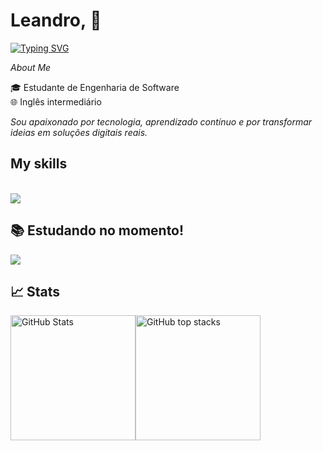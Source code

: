 # Leandro, 👋

<a href="https://git.io/typing-svg"><img src="https://readme-typing-svg.demolab.com?font=Atma&size=17&duration=4000&pause=1000&color=C585B2&lines=Welcome+my+github+%2C+I'm+software+developer" alt="Typing SVG" /></a>
 
 *About Me*

🎓 Estudante de Engenharia de Software  
🌐 Inglês intermediário  

*Sou apaixonado por tecnologia, aprendizado contínuo e por transformar ideias em soluções digitais reais.*

## My skills

<div style="display: inline_block"><br>
  <a href="https://skillicons.dev"   >
  <img src="https://skillicons.dev/icons?i=typescript,javascript,next,react,nodejs,tailwind,python,css,html,mysql,postgresql,mongodb" />
</a>
  <br />

## 📚 Estudando no momento!
 <a href="https://skillicons.dev"   >
  <img src="https://skillicons.dev/icons?i=go" />
</a>
  <br />

  ## 📈 Stats

<div style="display: flex">
  <img height="200em" src="https://github-readme-stats.vercel.app/api?username=Whofelisberto&show_icons=true&theme=radical&count_private=true" alt="GitHub Stats" />
  <img height="200em" src="https://github-readme-stats.vercel.app/api/top-langs/?username=whofelisberto&layout=compact&langs_count=8&theme=radical" alt="GitHub top stacks" />
</div>


</div>
